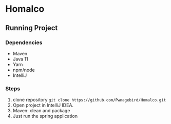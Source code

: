 # Homalco

## Running Project

### Dependencies
* Maven
* Java 11
* Yarn
* npm/node
* IntelliJ

### Steps
1. clone repository
`git clone https://github.com/Pwnagebird/Homalco.git`
2. Open project in IntelliJ IDEA.
3. Maven: clean and package
4. Just run the spring application
